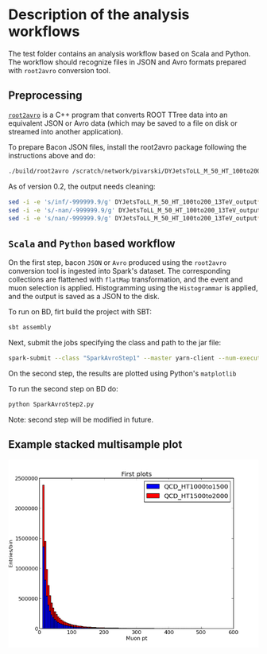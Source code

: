 # Description of the analysis workflows

The test folder contains an analysis workflow based on Scala and Python. The workflow should recognize files in JSON and Avro formats prepared with ```root2avro``` conversion tool.  


## Preprocessing

[`root2avro`](https://github.com/diana-hep/rootconverter/tree/master/root2avro) is a C++ program that converts ROOT TTree data into an equivalent JSON or Avro data (which may be saved to a file on disk or streamed into another application).

To prepare Bacon JSON files, install the root2avro package following the instructions above and do:

```bash 
./build/root2avro /scratch/network/pivarski/DYJetsToLL_M_50_HT_100to200_13TeV/Output_10.root Events --inferTypes --mode=json > DYJetsToLL_M_50_HT_100to200_13TeV_output10.json
```

As of version 0.2, the output needs cleaning:

```bash
sed -i -e 's/inf/-999999.9/g' DYJetsToLL_M_50_HT_100to200_13TeV_output*
sed -i -e 's/-nan/-999999.9/g' DYJetsToLL_M_50_HT_100to200_13TeV_output*
sed -i -e 's/nan/-999999.9/g' DYJetsToLL_M_50_HT_100to200_13TeV_output*
```

## ```Scala``` and ```Python``` based workflow

On the first step, bacon ```JSON``` or ```Avro``` produced using the ```root2avro``` conversion tool is ingested into Spark's dataset. The corresponding collections are flattened with ```flatMap``` transformation, and 
the event and muon selection is applied. Histogramming using the ```Histogrammar``` is applied, and the output is saved as a JSON to the disk.

To run on BD, firt build the project with SBT:

```bash
sbt assembly
```

Next, submit the jobs specifying the class and path to the jar file:
```bash
spark-submit --class "SparkAvroStep1" --master yarn-client --num-executors 20 --executor-cores 3 --executor-memory 3g target/scala-2.10/BaconAnalysis-assembly-1.0.jar --muPtCut 10.0 file:///scratch/network/alexeys/HEP/QCD_HT1000to1500_13TeV_2/ /user/alexeys/HEPoutput/QCD_HT1000to1500_13TeV_2_0
```

On the second step, the results are plotted using Python's ```matplotlib```    

To run the second step on BD do:

```bash
python SparkAvroStep2.py
```

Note: second step will be modified in future.


## Example stacked multisample plot

<img src="test/docs/pt.png">
